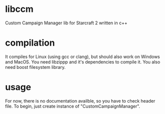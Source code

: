 # libccm
Custom Campaign Manager lib for Starcraft 2 written in c++
# compilation
It compiles for Linux (using gcc or clang), but should also work on Windows and MacOS.
You need libzippp and it's dependencies to compile it. You also need boost filesystem library.
# usage
For now, there is no documentation availble, so you have to check header file.
To begin, just create instance of "CustomCampaignManager".
